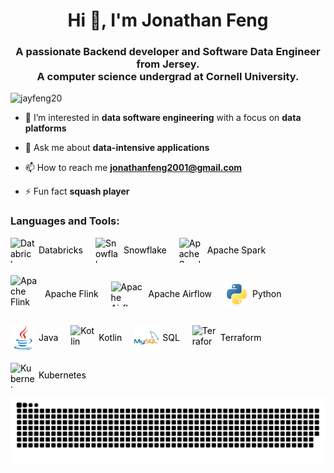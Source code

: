 
<h1 align="center">Hi 👋, I'm Jonathan Feng</h1>
<h3 align="center">A passionate Backend developer and Software Data Engineer from Jersey. <br>
A computer science undergrad at Cornell University.</h3>

<p align="left"> <img src="https://komarev.com/ghpvc/?username=jayfeng20&label=Profile%20views&color=0e75b6&style=flat" alt="jayfeng20" /> </p>

- 🌱 I’m interested in **data software engineering** with a focus on **data platforms**

- 💬 Ask me about **data-intensive applications**

- 📫 How to reach me **jonathanfeng2001@gmail.com**

- ⚡ Fun fact **squash player**

<p align="left">
</p>

<h3 align="left">Languages and Tools:</h3>
<p align="left" style="display: flex; align-items: center; gap: 20px; flex-wrap: wrap;">
  <a href="https://databricks.com/" target="_blank" rel="noreferrer" style="display: flex; align-items: center; text-decoration: none; color: black;">
    <img src="https://www.vectorlogo.zone/logos/databricks/databricks-icon.svg" alt="Databricks" width="40" height="40"/>
    <span style="margin-left: 5px;">Databricks</span>
  </a>
  <a href="https://www.snowflake.com/" target="_blank" rel="noreferrer" style="display: flex; align-items: center; text-decoration: none; color: black;">
    <img src="https://www.vectorlogo.zone/logos/snowflake/snowflake-icon.svg" alt="Snowflake" width="40" height="40"/>
    <span style="margin-left: 5px;">Snowflake</span>
  </a>
  <a href="https://spark.apache.org/" target="_blank" rel="noreferrer" style="display: flex; align-items: center; text-decoration: none; color: black;">
    <img src="https://www.vectorlogo.zone/logos/apache_spark/apache_spark-icon.svg" alt="Apache Spark" width="40" height="40"/>
    <span style="margin-left: 5px;">Apache Spark</span>
  </a>
  <a href="https://flink.apache.org/" target="_blank" rel="noreferrer" style="display: flex; align-items: center; text-decoration: none; color: black;">
    <img src="https://flink.apache.org/img/flink-header-logo.svg" alt="Apache Flink" width="50" height="60"/>
    <span style="margin-left: 5px;">Apache Flink</span>
  </a>
  <a href="https://airflow.apache.org/" target="_blank" rel="noreferrer" style="display: flex; align-items: center; text-decoration: none; color: black;">
    <img src="https://banner2.cleanpng.com/20190619/oyo/kisspng-apache-airflow-workflow-orchestration-directed-acy-ampquotamsterda-5d0ade8e557994.2185587715609934223501.jpg" alt="Apache Airflow" width="55" height="40"/>
    <span style="margin-left: 5px;">Apache Airflow</span>
  </a>
  <a href="https://www.python.org" target="_blank" rel="noreferrer" style="display: flex; align-items: center; text-decoration: none; color: black;">
    <img src="https://raw.githubusercontent.com/devicons/devicon/master/icons/python/python-original.svg" alt="Python" width="40" height="40"/>
    <span style="margin-left: 5px;">Python</span>
  </a>
  <a href="https://www.java.com" target="_blank" rel="noreferrer" style="display: flex; align-items: center; text-decoration: none; color: black;">
    <img src="https://raw.githubusercontent.com/devicons/devicon/master/icons/java/java-original.svg" alt="Java" width="40" height="40"/>
    <span style="margin-left: 5px;">Java</span>
  </a>
  <a href="https://kotlinlang.org/" target="_blank" rel="noreferrer" style="display: flex; align-items: center; text-decoration: none; color: black;">
    <img src="https://www.vectorlogo.zone/logos/kotlinlang/kotlinlang-icon.svg" alt="Kotlin" width="40" height="40"/>
    <span style="margin-left: 5px;">Kotlin</span>
  </a>
  <a href="https://www.mysql.com/" target="_blank" rel="noreferrer" style="display: flex; align-items: center; text-decoration: none; color: black;">
    <img src="https://raw.githubusercontent.com/devicons/devicon/master/icons/mysql/mysql-original-wordmark.svg" alt="SQL" width="40" height="40"/>
    <span style="margin-left: 5px;">SQL</span>
  </a>
  <a href="https://www.terraform.io/" target="_blank" rel="noreferrer" style="display: flex; align-items: center; text-decoration: none; color: black;">
    <img src="https://www.vectorlogo.zone/logos/terraformio/terraformio-icon.svg" alt="Terraform" width="40" height="40"/>
    <span style="margin-left: 5px;">Terraform</span>
  </a>
  <a href="https://kubernetes.io/" target="_blank" rel="noreferrer" style="display: flex; align-items: center; text-decoration: none; color: black;">
    <img src="https://www.vectorlogo.zone/logos/kubernetes/kubernetes-icon.svg" alt="Kubernetes" width="40" height="40"/>
    <span style="margin-left: 5px;">Kubernetes</span>
  </a>
</p>

<picture>
  <source media="(prefers-color-scheme: dark)" srcset="https://raw.githubusercontent.com/platane/platane/output/github-contribution-grid-snake-dark.svg?username=jayfeng20">
  <source media="(prefers-color-scheme: light)" srcset="https://raw.githubusercontent.com/platane/platane/output/github-contribution-grid-snake.svg?username=jayfeng20">
  <img alt="github contribution grid snake animation" src="https://raw.githubusercontent.com/platane/platane/output/github-contribution-grid-snake.svg?username=jayfeng20">
</picture>
